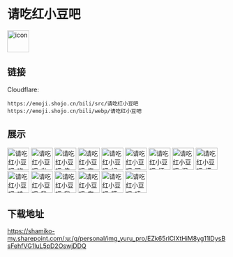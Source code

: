 # 请吃红小豆吧
<img src="https://emoji.shojo.cn/bili/src/请吃红小豆吧/icon.png" width="50" height="50" alt="icon">

## 链接
Cloudflare:
```
https://emoji.shojo.cn/bili/src/请吃红小豆吧
https://emoji.shojo.cn/bili/webp/请吃红小豆吧
```
## 展示
<img src="https://emoji.shojo.cn/bili/src/请吃红小豆吧/请吃红小豆吧-吃薯片.png" width="50" height="50" alt="请吃红小豆吧-吃薯片">
<img src="https://emoji.shojo.cn/bili/src/请吃红小豆吧/请吃红小豆吧-发呆.png" width="50" height="50" alt="请吃红小豆吧-发呆">
<img src="https://emoji.shojo.cn/bili/src/请吃红小豆吧/请吃红小豆吧-告辞.png" width="50" height="50" alt="请吃红小豆吧-告辞">
<img src="https://emoji.shojo.cn/bili/src/请吃红小豆吧/请吃红小豆吧-害羞.png" width="50" height="50" alt="请吃红小豆吧-害羞">
<img src="https://emoji.shojo.cn/bili/src/请吃红小豆吧/请吃红小豆吧-好耶.png" width="50" height="50" alt="请吃红小豆吧-好耶">
<img src="https://emoji.shojo.cn/bili/src/请吃红小豆吧/请吃红小豆吧-嘿嘿.png" width="50" height="50" alt="请吃红小豆吧-嘿嘿">
<img src="https://emoji.shojo.cn/bili/src/请吃红小豆吧/请吃红小豆吧-坏笑.png" width="50" height="50" alt="请吃红小豆吧-坏笑">
<img src="https://emoji.shojo.cn/bili/src/请吃红小豆吧/请吃红小豆吧-泪目.png" width="50" height="50" alt="请吃红小豆吧-泪目">
<img src="https://emoji.shojo.cn/bili/src/请吃红小豆吧/请吃红小豆吧-摸摸头.png" width="50" height="50" alt="请吃红小豆吧-摸摸头">
<img src="https://emoji.shojo.cn/bili/src/请吃红小豆吧/请吃红小豆吧-哇.png" width="50" height="50" alt="请吃红小豆吧-哇">
<img src="https://emoji.shojo.cn/bili/src/请吃红小豆吧/请吃红小豆吧-我不理解.png" width="50" height="50" alt="请吃红小豆吧-我不理解">
<img src="https://emoji.shojo.cn/bili/src/请吃红小豆吧/请吃红小豆吧-我很好.png" width="50" height="50" alt="请吃红小豆吧-我很好">
<img src="https://emoji.shojo.cn/bili/src/请吃红小豆吧/请吃红小豆吧-在吗.png" width="50" height="50" alt="请吃红小豆吧-在吗">
<img src="https://emoji.shojo.cn/bili/src/请吃红小豆吧/请吃红小豆吧-糟糕.png" width="50" height="50" alt="请吃红小豆吧-糟糕">
<img src="https://emoji.shojo.cn/bili/src/请吃红小豆吧/请吃红小豆吧-啧.png" width="50" height="50" alt="请吃红小豆吧-啧">

## 下载地址

https://shamiko-my.sharepoint.com/:u:/g/personal/img_yuru_pro/EZk65rlClXtHiM8yg11lDysBsFehfVG1luL5pD2OswjDDQ